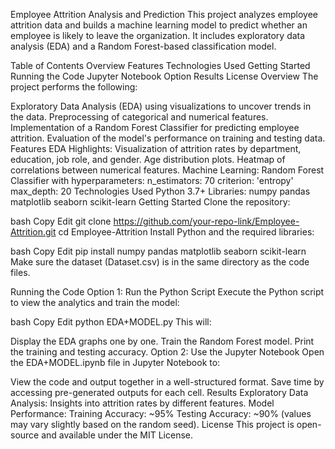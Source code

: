 Employee Attrition Analysis and Prediction
This project analyzes employee attrition data and builds a machine learning model to predict whether an employee is likely to leave the organization. It includes exploratory data analysis (EDA) and a Random Forest-based classification model.

Table of Contents
Overview
Features
Technologies Used
Getting Started
Running the Code
Jupyter Notebook Option
Results
License
Overview
The project performs the following:

Exploratory Data Analysis (EDA) using visualizations to uncover trends in the data.
Preprocessing of categorical and numerical features.
Implementation of a Random Forest Classifier for predicting employee attrition.
Evaluation of the model's performance on training and testing data.
Features
EDA Highlights:
Visualization of attrition rates by department, education, job role, and gender.
Age distribution plots.
Heatmap of correlations between numerical features.
Machine Learning:
Random Forest Classifier with hyperparameters:
n_estimators: 70
criterion: 'entropy'
max_depth: 20
Technologies Used
Python 3.7+
Libraries:
numpy
pandas
matplotlib
seaborn
scikit-learn
Getting Started
Clone the repository:

bash
Copy
Edit
git clone https://github.com/your-repo-link/Employee-Attrition.git
cd Employee-Attrition
Install Python and the required libraries:

bash
Copy
Edit
pip install numpy pandas matplotlib seaborn scikit-learn
Make sure the dataset (Dataset.csv) is in the same directory as the code files.

Running the Code
Option 1: Run the Python Script
Execute the Python script to view the analytics and train the model:

bash
Copy
Edit
python EDA+MODEL.py
This will:

Display the EDA graphs one by one.
Train the Random Forest model.
Print the training and testing accuracy.
Option 2: Use the Jupyter Notebook
Open the EDA+MODEL.ipynb file in Jupyter Notebook to:

View the code and output together in a well-structured format.
Save time by accessing pre-generated outputs for each cell.
Results
Exploratory Data Analysis: Insights into attrition rates by different features.
Model Performance:
Training Accuracy: ~95%
Testing Accuracy: ~90% (values may vary slightly based on the random seed).
License
This project is open-source and available under the MIT License.
